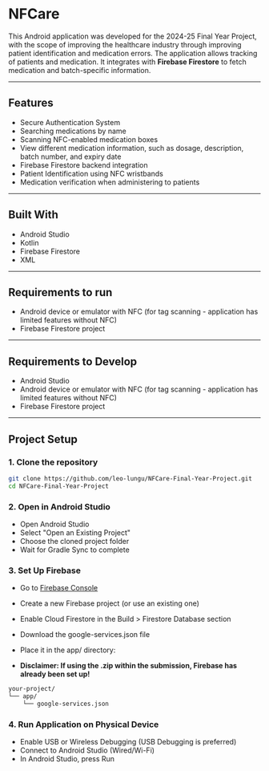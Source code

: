 # NFCare

This Android application was developed for the 2024-25 Final Year Project, with the scope of improving the healthcare industry through improving patient identification and medication errors. The application allows tracking of patients and medication. It integrates with **Firebase Firestore** to fetch medication and batch-specific information.

---

## Features

- Secure Authentication System
- Searching medications by name
- Scanning NFC-enabled medication boxes
- View different medication information, such as dosage, description, batch number, and expiry date
- Firebase Firestore backend integration
- Patient Identification using NFC wristbands
- Medication verification when administering to patients

---

## Built With
- Android Studio
- Kotlin
- Firebase Firestore
- XML

---

## Requirements to run

- Android device or emulator with NFC (for tag scanning - application has limited features without NFC)
- Firebase Firestore project 

--- 

## Requirements to Develop

- Android Studio
- Android device or emulator with NFC (for tag scanning - application has limited features without NFC)
- Firebase Firestore project 

---

## Project Setup

### 1. **Clone the repository**
```bash
git clone https://github.com/leo-lungu/NFCare-Final-Year-Project.git
cd NFCare-Final-Year-Project
```

### 2. **Open in Android Studio**
- Open Android Studio
- Select "Open an Existing Project"
- Choose the cloned project folder
- Wait for Gradle Sync to complete

### 3. **Set Up Firebase**
- Go to [Firebase Console](https://console.firebase.google.com/)
- Create a new Firebase project (or use an existing one)
- Enable Cloud Firestore in the Build > Firestore Database section
- Download the google-services.json file
- Place it in the app/ directory:

- **Disclaimer: If using the .zip within the submission, Firebase has already been set up!**


```bash
your-project/
└── app/
    └── google-services.json
```


### 4. **Run Application on Physical Device**
- Enable USB or Wireless Debugging (USB Debugging is preferred)
- Connect to Android Studio (Wired/Wi-Fi)
- In Android Studio, press Run 


